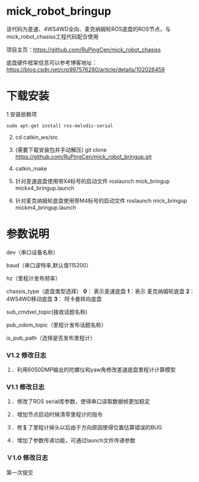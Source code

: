 # mick_robot_bringup

该代码为差速、4WS4WD全向、麦克纳姆轮ROS底盘的ROS节点，与mick_robot_chasiss工程代码配合使用

项目主页：https://github.com/RuPingCen/mick_robot_chasiss

底盘硬件框架信息可以参考博客地址：https://blog.csdn.net/crp997576280/article/details/102026459

# 下载安装
 1.安装依赖项

    sudo apt-get install ros-melodic-serial

 2. cd catkin_ws/src

 3. (需要下载安装包并手动解压) git clone https://github.com/RuPingCen/mick_robot_bringup.git

 4. catkin_make

 5. 针对差速底盘使用带X4标号的启动文件  roslaunch mick_bringup mickx4_bringup.launch

 6. 针对麦克纳姆轮底盘使用带M4标号的启动文件  roslaunch mick_bringup mickm4_bringup.launch

# 参数说明
dev（串口设备名称）

baud（串口波特率,默认值115200）

hz（里程计发布频率）

chassis_type（底盘类型选择） **0**： 表示差速底盘 **1**：表示 麦克纳姆轮底盘  **2**：4WS4WD移动底盘  **3**： 阿卡曼转向底盘

sub_cmdvel_topic(接收话题名称)

pub_odom_topic（里程计发布话题名称）

is_pub_path（选择是否发布里程计）

### V1.2 修改日志
  １．利用6050DMP输出的陀螺仪和yaw角修改差速底盘里程计计算模型
### V1.1 修改日志
  １．修改了ROS serial库参数，使得串口读取数据帧更加稳定

  ２．增加节点启动时候清零里程计的指令

  ３．修复了里程计掉头以后由于方向原因使得位置估算错误的BUG

  ４．增加了参数传递功能，可通过launch文件传递参数

### Ｖ1.0 修改日志
  第一次提交


